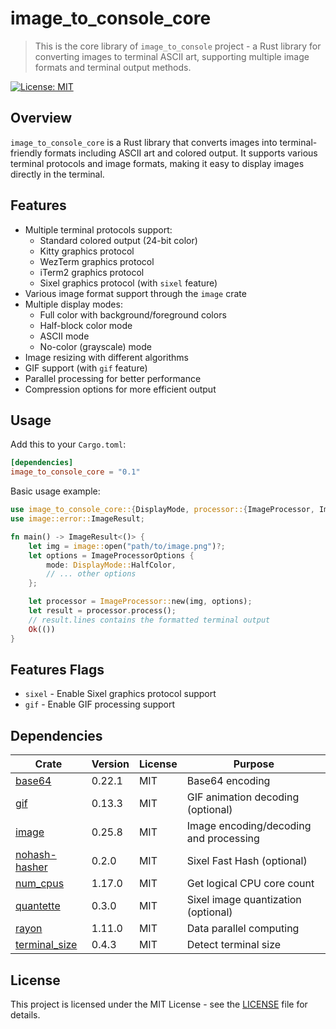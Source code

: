 # image_to_console_core

> This is the core library of `image_to_console` project - a Rust library for converting images to terminal ASCII art, supporting multiple image formats and terminal output methods.

[![License: MIT](https://img.shields.io/badge/License-MIT-yellow.svg)](https://opensource.org/licenses/MIT)

## Overview

`image_to_console_core` is a Rust library that converts images into terminal-friendly formats including ASCII art and colored output. It supports various terminal protocols and image formats, making it easy to display images directly in the terminal.

## Features

- Multiple terminal protocols support:
  - Standard colored output (24-bit color)
  - Kitty graphics protocol
  - WezTerm graphics protocol
  - iTerm2 graphics protocol
  - Sixel graphics protocol (with `sixel` feature)
- Various image format support through the `image` crate
- Multiple display modes:
  - Full color with background/foreground colors
  - Half-block color mode
  - ASCII mode
  - No-color (grayscale) mode
- Image resizing with different algorithms
- GIF support (with `gif` feature)
- Parallel processing for better performance
- Compression options for more efficient output

## Usage

Add this to your `Cargo.toml`:

```toml
[dependencies]
image_to_console_core = "0.1"
```

Basic usage example:

```rust
use image_to_console_core::{DisplayMode, processor::{ImageProcessor, ImageProcessorOptions}};
use image::error::ImageResult;

fn main() -> ImageResult<()> {
    let img = image::open("path/to/image.png")?;
    let options = ImageProcessorOptions {
        mode: DisplayMode::HalfColor,
        // ... other options
    };

    let processor = ImageProcessor::new(img, options);
    let result = processor.process();
    // result.lines contains the formatted terminal output
    Ok(())
}
```

## Features Flags

- `sixel` - Enable Sixel graphics protocol support
- `gif` - Enable GIF processing support

## Dependencies

| Crate                                                   | Version | License | Purpose                                |
|---------------------------------------------------------|---------|---------|----------------------------------------|
| [base64](https://crates.io/crates/base64)               | 0.22.1  | MIT     | Base64 encoding                        |
| [gif](https://crates.io/crates/gif)                     | 0.13.3  | MIT     | GIF animation decoding (optional)      |
| [image](https://crates.io/crates/image)                 | 0.25.8  | MIT     | Image encoding/decoding and processing |
| [nohash-hasher](https://crates.io/crates/nohash-hasher) | 0.2.0   | MIT     | Sixel Fast Hash (optional)             |
| [num_cpus](https://crates.io/crates/num_cpus)           | 1.17.0  | MIT     | Get logical CPU core count             |
| [quantette](https://crates.io/crates/quantette)         | 0.3.0   | MIT     | Sixel image quantization (optional)    |
| [rayon](https://crates.io/crates/rayon)                 | 1.11.0  | MIT     | Data parallel computing                |
| [terminal_size](https://crates.io/crates/terminal_size) | 0.4.3   | MIT     | Detect terminal size                   |


## License

This project is licensed under the MIT License - see the [LICENSE](LICENSE) file for details.
